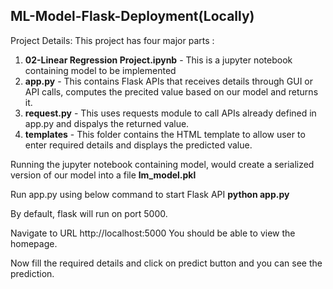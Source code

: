 ## ML-Model-Flask-Deployment(Locally)

Project Details:
This project has four major parts :

1) **02-Linear Regression Project.ipynb** - This is a jupyter notebook containing model to be implemented
2) **app.py** - This contains Flask APIs that receives details through GUI or API calls, computes the precited value based on our model and returns it.
3) **request.py** - This uses requests module to call APIs already defined in app.py and dispalys the returned value.
4) **templates** - This folder contains the HTML template to allow user to enter required details and displays the predicted value.

Running the jupyter notebook containing model, would create a serialized version of our model into a file **lm_model.pkl**

Run app.py using below command to start Flask API
**python app.py**

By default, flask will run on port 5000.

Navigate to URL http://localhost:5000
You should be able to view the homepage.

Now fill the required details and click on predict button and you can see the prediction.
